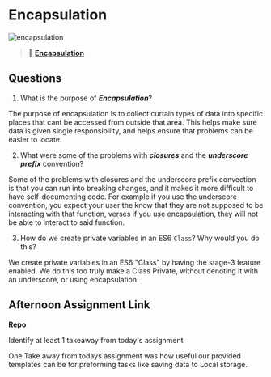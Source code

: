 # Encapsulation

![encapsulation](https://bcw.blob.core.windows.net/public/img/journals/5838157482080222)

> **📖 [Encapsulation](https://codeworksacademy.com/fs-student-guide/resources/wk3/02-Encapsulation)**

## Questions

1. What is the purpose of ***Encapsulation***?

The purpose of encapsulation is to collect curtain types of data into specific places that cant be accessed from outside that area. This helps make sure data is given single responsibility, and helps ensure that problems can be easier to locate.

2. What were some of the problems with ***closures*** and the ***underscore prefix*** convention?

Some of the problems with closures and the underscore prefix convection is that you can run into breaking changes, and it makes it more difficult to have self-documenting code. For example if you use the underscore convention, you expect your user the know that they are not supposed to be interacting with that function, verses if you use encapsulation, they will not be able to interact to said function.  

3. How do we create private variables in an ES6 `Class`? Why would you do this?

We create private variables in an ES6 "Class" by having the stage-3 feature enabled. We do this too truly make a Class Private, without denoting it with an underscore, or using encapsulation. 

## Afternoon Assignment Link

**[Repo](https://github.com/PeytonCurr/Vendr.git)**

Identify at least 1 takeaway from today's assignment

One Take away from todays assignment was how useful our provided templates can be for preforming tasks like saving data to Local storage. 
